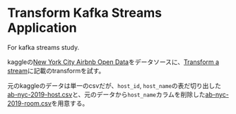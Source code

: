 # Transform Kafka Streams Application

For kafka streams study.

kaggleの[New York City Airbnb Open Data](https://www.kaggle.com/dgomonov/new-york-city-airbnb-open-data/downloads/new-york-city-airbnb-open-data.zip/3)をデータソースに、[Transform a stream](https://docs.confluent.io/current/streams/developer-guide/dsl-api.html#transform-a-stream)に記載のtransformを試す。

元のkaggleのデータは単一のcsvだが、`host_id`, `host_name`の表だ切り出した[ab-nyc-2019-host.csv](/streams/Transform/src/main/resources/ab-nyc/ab-nyc-2019-host.csv)と、元のデータから`host_name`カラムを削除した[ab-nyc-2019-room.csv](/streams/Transform/src/main/resources/ab-nyc/ab-nyc-2019-room.csv)を用意する。
